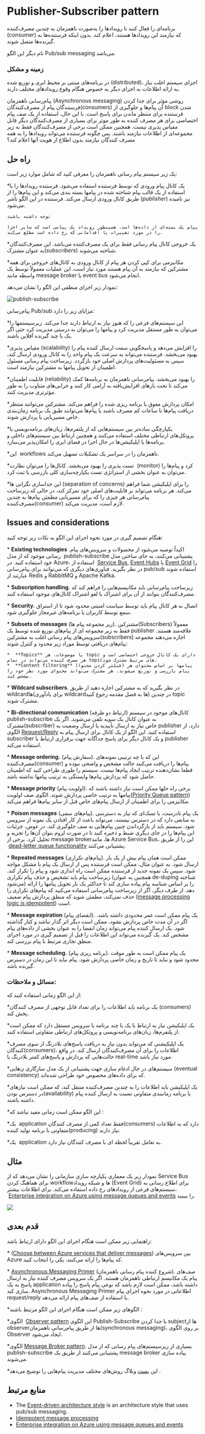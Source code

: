 # ‏Publisher-Subscriber pattern

برنامه‌ای را فعال کنید تا رویدادها را به‌صورت ناهمزمان به چندین مصرف‌کننده (consumer)  که نیازمند این رویدادها هستند، اعلام کند. بدون اینکه فرستنده‌ها به گیرنده‌ها متصل شوند.  
  
نام دیگر این الگو Pub/sub messaging می‌باشد.

### **زمینه و مشکل**

در برنامه‌‌های مبتنی بر محیط ابری و توزیع شده (distributed)، اجزای سیستم اغلب نیاز به ارائه اطلاعات به اجزای دیگر به خصوص هنگام وقوع رویداد‌های مختلف دارند.  
  
پیام‌رسانی ناهمزمان (Asynchronous messaging) روشی مؤثر برای جدا کردن فرستندگان پیام از مصرف‌کنندگان(consumers) آن پیام‌‌ها و جلوگیری از block شدن فرستنده برای منتظر ماندن برای پاسخ است. با این حال، استفاده از یک صف پیام اختصاصی برای هر مصرف کننده به طور موثر برای بسیاری از مصرف‌کنندگان دیگر قابل مقیاس پذیری نیست. همچنین ممکن است برخی از مصرف‌کنندگان فقط به زیر مجموعه‌ای از اطلاعات نیازمند باشند. پس چگونه فرستنده می‌تواند رویدادها را به همه مصرف کنندگان نیازمند بدون اطلاع از هویت آنها اعلام کند؟

## راه حل

یک زیر سیستم پیام رسانی ناهمزمان را معرفی کنید که شامل موارد زیر است:  
  
*‏ یک کانال پیام ورودی که توسط فرستنده استفاده می‌شود. فرستنده رویدادها را با استفاده از یک قالب پیام شناخته شده در پیامها بسته بندی می‌کند و این پیام‌ها را از طریق کانال ورودی ارسال می‌کند. فرستنده در این الگو ناشر (_publisher_) نیز نامیده می‌شود.

```
توجه داشته باشید  
  
پیام یک بسته‌ای از داده‌ها است. همینطور رویداد یک پیامی است که سایر اجزا را در مورد تغییرات یا اقداماتی که رخ داده است مطلع می‌کند.
```

*‏ یک خروجی کانال پیام رسانی فقط برای یک مصرف‌کننده می‌باشد. این مصرف‌کنندگان به عنوان مشترک(_subscribers_) شناخته می‌شوند.  
  
*‏ مکانیزمی برای کپی کردن هر پیام از کانال ورودی به کانال‌های خروجی برای همه مشترکین که نیازمند به آن پیام هستند مورد نیاز است. این عملیات معمولاً توسط یک واسطه مانند message broker یا event bus انجام می‌شود.

نمودار زیر اجزای منطقی این الگو را نشان می‌دهد:

![publish-subscribe](../assets/messaging/publish-subscribe.png)

پیام‌رسانی Pub/sub مزایای زیر را دارد:  
  
*‏ این سیستم‌های فرعی را که هنوز نیاز به ارتباط دارند جدا می‌کند. زیرسیستمها را می‌توان به طور مستقل مدیریت کرد و پیامها را می‌توان به درستی مدیریت کرد حتی اگر یک یا چند گیرنده آفلاین باشند.  
  
*‏ مقیاس پذیری(scalability) را افزایش می‌دهد و پاسخگویی سمت ارسال کننده پیام را بهبود می‌بخشد. فرستنده می‌تواند به سرعت یک پیام واحد را به کانال ورودی ارسال کند، سپس به مسئولیت‌های پردازش اصلی خود بازگردد. زیرساخت پیام رسانی مسئول اطمینان از تحویل پیامها به مشترکین نیازمند است.  
  
*‏ قابلیت اطمینان(reliability) را بهبود می‌بخشد. پیام‌رسانی ناهمزمان به برنامه‌ها کمک می‌کند تا تحت بار‌های افزایش‌یافته به آرامی کار کنند و خرابی‌‌های متناوب را به طور مؤثرتری مدیریت کنند.  
  
*‏ امکان پردازش معوق یا برنامه ریزی شده را فراهم می‌کند. مشترکین می‌توانند منتظر دریافت پیام‌ها تا ساعات کم مصرف باشند یا پیام‌ها می‌توانند طبق یک برنامه زمان‌بندی خاص مسیریابی یا پردازش شوند.  
  
*‏ یکپارچگی ساده‌تر بین سیستم‌‌هایی که از پلتفرم‌ها، زبان‌‌های برنامه‌نویسی یا پروتکل‌‌های ارتباطی مختلف استفاده می‌کنند و همچنین ارتباط بین سیستم‌‌های داخلی و برنامه‌ها یا اپلیکیشن‌ها در حال اجرا در فضای ابری را امکان‌پذیر می‌سازد.  
  
*‏ این workflows ناهمزمان را در سراسر یک تشکیلات تسهیل می‌کند.  
  
*‏ تست پذیری را بهبود می‌بخشد. کانال‌ها را می‌توان نظارت (monitor) کرد و پیام‌ها را می‌توان به عنوان بخشی از استراتژی تست یکپارچه‌سازی کلی بازرسی یا ثبت کرد.  
  
*‏ این جداسازی نگرانی ها(separation of concerns) را برای اپلیکیشن شما فراهم می‌کند. هر برنامه می‌تواند بر قابلیت‌‌های اصلی خود تمرکز کند، در حالی که زیرساخت پیام‌رسانی هر چیزی را که برای مسیریابی مطمئن پیام‌ها به چندین مصرف‌کننده(consumer) لازم است، مدیریت می‌کند.

## Issues and considerations

هنگام تصمیم گیری در مورد نحوه اجرای این الگو به نکات زیر توجه کنید:  
  
*‏ **‏Existing technologies** .اکیداً توصیه می‌شود از محصولات و سرویس‌‌های پیام رسانی موجود که از مدل  publish-subscribe پشتیبانی می‌کنند، به جای ساختن مدل خود استفاده کنید. در Azure، استفاده از  [Service Bus](https://learn.microsoft.com/en-us/azure/service-bus-messaging/), [Event Hubs](https://learn.microsoft.com/en-us/azure/event-hubs/) یا [Event Grid](https://learn.microsoft.com/en-us/azure/event-grid/) را در نظر بگیرید. فناوری‌‌های دیگری که می‌توانند برای پیام‌رسانی pub/sub استفاده شوند عبارتند از Redis و RabbitMQ و Apache Kafka.  
  
*‏ **‏Subscription handling**. زیرساخت پیام‌رسانی باید مکانیسم‌‌هایی را فراهم کند که مصرف‌کنندگان بتوانند از آن برای اشتراک یا لغو اشتراک کانال‌‌های موجود استفاده کنند.  
  
*‏ **‏Security**. اتصال به هر کانال پیام باید توسط سیاست امنیتی محدود شود تا از استراق سمع توسط کاربران یا برنامه‌های غیرمجاز جلوگیری شود.  
  
*‏ **‏Subsets of messages** (زیر مجموعه پیام ها). مشترکین(Subscribers) معمولاً فقط به زیر مجموعه ‌ای از پیام‌های توزیع شده توسط یک publisher علاقه‌مند هستند. سرویس‌های پیام رسانی اغلب به مشترکین(subscribers) اجازه می‌دهند مجموعه پیام‌های دریافتی توسط موراد زیر محدود و کنترل شوند:  
  
	*  **‏Topics** یا موضوعات. هر topic دارای یک کانال خروجی اختصاصی است و هر مصرف کننده می‌تواند در تمام topic‌های مرتبط مشترک شود.  
	*  **‏Content filtering** (فیلتر کردن محتوا) پیامها بر اساس محتوای هر پیام بازرسی و توزیع می‌شوند. هر مشترک می‌تواند محتوای مورد نظر خود را مشخص کند.  

*‏ **‏Wildcard subscribers**. در نظر بگیرید که به مشترکین اجازه دهید از طریق wildcardها(برای یادآوری  wildcardها به فصل مقدمه رجوع کنید) در چندین topic مشترک شوند.  

*‏ **‏Bi-directional communication** (ارتباط دو طرفه) کانال‌های موجود در سیستم publish-subscribe به عنوان کانال یک سویه تلقی می‌شوند. اگر یک مشترک(subscriber) خاص نیاز به ارسال تأییدیه یا ارسال وضعیت به publisher دارد، از الگوی [Request/Reply](http://www.enterpriseintegrationpatterns.com/patterns/messaging/RequestReply.html) استفاده کنید. این الگو از یک کانال برای ارسال پیام به subscriber و یک کانال دیگر برای  پاسخ جداگانه جهت برقراری ارتباط با publisher استفاده می‌کند.  
  
*‏ **‏Message ordering.** (سفارش پیام). این که با چه ترتیبی نمونه‌‌های مصرف‌کننده(consumer) پیام‌ها را دریافت می‌کنند حالت مشخص و واضحی نبوده و قطعا نشان‌دهنده ترتیب ایجاد پیام‌ها نیست. سیستم را طوری طراحی کنید که اطمینان حاصل شود که پردازش پیام‌ها وابستگی به ترتیب پیامها نداشته باشد. 
  
*‏ **Message priority** (اولویت پیام). برخی راه حلها ممکن است نیاز داشته باشند که پیامها به ترتیب خاصی پردازش شوند. الگوی صف اولویت([Priority Queue pattern](./Priority%20Queue%20pattern.md)) مکانیزمی را برای اطمینان از ارسال پیام‌های خاص قبل از سایر پیام‌ها فراهم می‌کند.  
  
*‏ **Poison messages** (پیام‌های سمی). یک پیام نادرست، یا تسک‌ای که نیاز به دسترسی به منابعی دارد که در دسترس نیستند، می‌تواند باعث از کار افتادن یک نمونه از سرویس شود. سیستم باید از بازگرداندن چنین پیام‌‌هایی به صف جلوگیری کند. در عوض، جزئیات این پیام‌ها را در جای دیگری ضبط و ذخیره کنید تا در صورت لزوم بتوان آن‌ها را تجزیه و تحلیل کرد. برخی از message brokerها، مانند Azure Service Bus، این را از طریق  [dead-letter queue functionality](https://learn.microsoft.com/en-us/azure/service-bus-messaging/service-bus-dead-letter-queues) پشتیبانی می‌کنند.  
  
*‏ **Repeated messages** (پیام‌های تکراری). ممکن است همان پیام بیش از یک بار ارسال شود. به عنوان مثال، ممکن است فرستنده پس از ارسال یک پیام با مشکل مواجه شود. سپس یک نمونه جدید از فرستنده ممکن است راه اندازی شود و پیام را تکرار کند. زیرساخت پیام باید تشخیص و حذف پیام تکراری (همچنین به عنوان de-duping شناخته می‌شود) را بر اساس شناسه پیام پیاده سازی کند تا حداکثر یک بار تحویل پیامها را ارائه دهد. از طرف دیگر، اگر از زیرساخت پیام‌رسانی استفاده می‌کنید که پیام‌‌های تکراری را حذف نمی‌کند، مطمئن شوید که منطق پردازش پیام ضعیف ([message processing logic is idempotent](https://learn.microsoft.com/en-us/azure/architecture/reference-architectures/containers/aks-mission-critical/mission-critical-data-platform#idempotent-message-processing)) است.  
  
*‏ **Message expiration** (انقضای پیام). یک پیام ممکن است عمر محدودی داشته باشد. اگر در آن مدت خاص پردازش نشود، ممکن است دیگر اثر گذار نباشد و  کنار گذاشته شود. یک ارسال کننده پیام می‌تواند زمان انقضا را به عنوان بخشی از داده‌های پیام مشخص کند. یک گیرنده می‌تواند این اطلاعات را قبل از تصمیم گیری در مورد اجرای منطق تجاری مرتبط با پیام بررسی کند.  
  
*‏ **Message scheduling.** (برنامه ریزی پیام). یک پیام ممکن است به طور موقت محدود شود و نباید تا تاریخ و زمان خاصی پردازش شود. پیام نباید تا این زمان در دسترس گیرنده باشد.

### مسائل و ملاحظات:

از این الگو زمانی استفاده کنید که:  
  
*‏ یک برنامه باید اطلاعات را برای تعداد قابل توجهی از مصرف کنندگان(consumers) پخش کند.  
  
*‏ یک اپلیکیشن نیاز به ارتباط با یک یا چند برنامه یا سرویس مستقل دارد که ممکن است از پلتفرم‌ها، زبان‌‌های برنامه‌نویسی و پروتکل‌‌های ارتباطی متفاوتی استفاده کنند.  
  
*‏ یک اپلیکیشنی که می‌تواند بدون نیاز به دریافت پاسخ‌های بلادرنگ از سوی مصرف کنندگان(consumers)، اطلاعات را برای آن مصرف‌کنندگان ارسال کند. در واقع حالت‌‌هایی که پردازش‌ و پاسخ‌های کمتر بلادرنگ یا real-time مورد نیاز باشد.  
  
*‏ سیستم‌های در حال ادغام سازی جهت پشتیبانی از یک مدل سازگاری ن‌هایی(eventual consistency)  که برای داده‌‌های مخصوص خود طراحی شده‌اند.  
  
*‏ یک اپلیکیشن باید اطلاعات را به چندین مصرف‌کننده منتقل کند، که ممکن است نیاز‌های در دسترس بودن(availability) یا برنامه زمانبندی متفاوتی نسبت به ارسال کننده پیام داشته باشند.  
  
*‏ این الگو ممکن است زمانی مفید نباشد که:  
  
*‏ یک application فقط تعداد کمی از مصرف کنندگان(consumers) دارد که به اطلاعات متفاوتی با برنامه تولید کننده(producing) نیاز دارند. 
  
*‏ یک application به تعامل تقریباً لحظه ‌ای با مصرف کنندگان نیاز دارد.

## مثال

نمودار زیر یک معماری یکپارچه سازی سازمانی را نشان می‌دهد که از Service Bus برای هماهنگ کردن workflowها و شبکه رویداد (Event Grid) برای اطلاع رسانی به سیستم‌های فرعی از رویداد‌های رخ داده استفاده می‌کند. برای اطلاعات بیشتر،  [Enterprise integration on Azure using message queues and events](https://learn.microsoft.com/en-us/azure/architecture/example-scenario/integration/queues-events) را ببینید.

![](../assets/messaging/enterprise-integration-queues-events.png)

## قدم بعدی

راهنمایی زیر ممکن است هنگام اجرای این الگو  دارای ارتباط باشد:  
  
*‏ ([Choose between Azure services that deliver messages](https://learn.microsoft.com/en-us/azure/event-grid/compare-messaging-services)) بین سرویس‌‌های Azure که پیام‌ها را ارائه می‌کنند، یکی را انتخاب کنید.  
  
*‏ [Asynchronous Messaging Primer](https://learn.microsoft.com/en-us/previous-versions/msp-n-p/dn589781(v=pandp.10)) (شروع کننده پیام رسانی ناهمزمان). صف‌های پیام یک مکانیسم ارتباطی ناهمزمان هستند. اگر یک سرویس مصرف کننده نیاز به ارسال پاسخ به یک application داشته باشد، ممکن است لازم باشد که نوعی پیام پاسخ را پیاده سازی کند. Asynchronous Messaging Primer اطلاعاتی در مورد نحوه اجرای پیام request/reply با استفاده از صف‌های پیام ارائه می‌دهد.  
  
*‏ الگو‌های زیر ممکن است هنگام اجرای این الگو مرتبط باشند:  
  
*‏ الگوی [Observer pattern](https://en.wikipedia.org/wiki/Observer_pattern) این  الگوی Publish-Subscribe با جدا کردن subjectها از observerها از طریق پیام‌رسانی ناهمزمان(synchronous messaging)، بر روی الگوی Observer ایجاد می‌شود.  
  
*‏ الگوی[Message Broker pattern](https://en.wikipedia.org/wiki/Message_broker). بسیاری از زیرسیستم‌های پیام رسانی که از مدل publish-subscribe پشتیبانی می‌کنند از طریق یک message broker پیاده سازی می‌شوند.  
  
*‏ این [پست](https://particular.net/blog/you-dont-need-ordered-delivery) وبلاگ روش‌‌های مختلف مدیریت پیام‌‌هایی را  توضیح می‌دهد.

## منابع مرتبط

- The [Event-driven architecture style](https://learn.microsoft.com/en-us/azure/architecture/guide/architecture-styles/event-driven) is an architecture style that uses pub/sub messaging.
- [Idempotent message processing](https://learn.microsoft.com/en-us/azure/architecture/reference-architectures/containers/aks-mission-critical/mission-critical-data-platform#idempotent-message-processing)
- [Enterprise integration on Azure using message queues and events](https://learn.microsoft.com/en-us/azure/architecture/example-scenario/integration/queues-events)